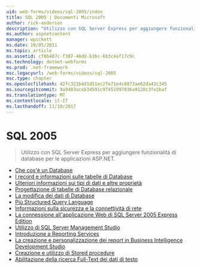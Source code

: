 ```yaml
---
uid: web-forms/videos/sql-2005/index
title: SQL 2005 | Documenti Microsoft
author: rick-anderson
description: "Utilizzo con SQL Server Express per aggiungere funzionalità di database per le applicazioni ASP.NET."
ms.author: aspnetcontent
manager: wpickett
ms.date: 10/05/2011
ms.topic: article
ms.assetid: cf0b487c-f387-46dd-b3bc-6b3c4af17c9c
ms.technology: dotnet-webforms
ms.prod: .net-framework
msc.legacyurl: /web-forms/videos/sql-2005
msc.type: chapter
ms.openlocfilehash: 42fc321b4d1d51ec2fe71e4c8873ae62da43c345
ms.sourcegitcommit: 9a9483aceb34591c97451997036a9120c3fe2baf
ms.translationtype: MT
ms.contentlocale: it-IT
ms.lasthandoff: 11/10/2017
---
```

<a name="sql-2005"></a>SQL 2005
====================
> Utilizzo con SQL Server Express per aggiungere funzionalità di database per le applicazioni ASP.NET.


- [Che cos'è un Database](what-is-a-database.md)
- [I record e informazioni sulle tabelle di Database](understanding-database-tables-and-records.md)
- [Ulteriori informazioni sui tipi di dati e altre proprietà](more-about-column-data-types-and-other-properties.md)
- [Progettazione di tabelle di Database relazionale](designing-relational-database-tables.md)
- [La modifica dei dati di Database](manipulating-database-data.md)
- [Più Structured Query Language](more-structured-query-language.md)
- [Informazioni sulla sicurezza e la connettività di rete](understanding-security-and-network-connectivity.md)
- [La connessione all'applicazione Web di SQL Server 2005 Express Edition](connecting-your-web-application-to-sql-server-2005-express-edition.md)
- [Utilizzo di SQL Server Management Studio](using-sql-server-management-studio.md)
- [Introduzione a Reporting Services](getting-started-with-reporting-services.md)
- [La creazione e personalizzazione dei report in Business Intelligence Development Studio](building-and-customizing-reports-in-business-intelligence-development-studio.md)
- [Creazione e utilizzo di Stored procedure](creating-and-using-stored-procedures.md)
- [Abilitazione della ricerca Full-Text dei dati di testo](enabling-full-text-search-in-your-text-data.md)
